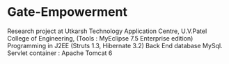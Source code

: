 # Gate-Empowerment
Research project at Utkarsh Technology Application Centre, U.V.Patel College of Engineering,
(Tools : MyEclipse 7.5 Enterprise edition)
Programming in J2EE (Struts 1.3, Hibernate 3.2)
Back End database MySql.
Servlet container : Apache Tomcat 6

